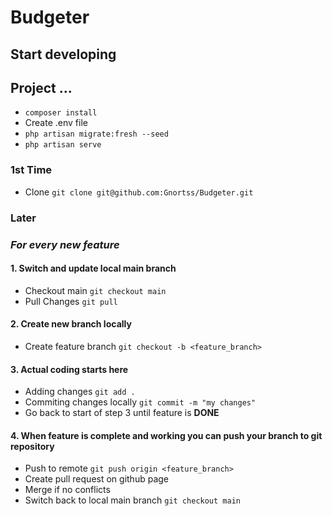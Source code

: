 # Budgeter

## Start developing

## Project ...
 - ```composer install```
 - Create .env file
 - ```php artisan migrate:fresh --seed```
 - ```php artisan serve```

### 1st Time
 - Clone ```git clone git@github.com:Gnortss/Budgeter.git```

### Later
### _For every new feature_
#### 1. Switch and update local main branch
 - Checkout main ```git checkout main```
 - Pull Changes ```git pull```
#### 2. Create new branch locally
 - Create feature branch ```git checkout -b <feature_branch>```
#### 3. Actual coding starts here
 - Adding changes ```git add .```
 - Commiting changes locally ```git commit -m "my changes"```
 - Go back to start of step 3 until feature is **DONE**
#### 4. When feature is complete and working you can push your branch to git repository
 - Push to remote ```git push origin <feature_branch>```
 - Create pull request on github page
 - Merge if no conflicts
 - Switch back to local main branch ```git checkout main```
